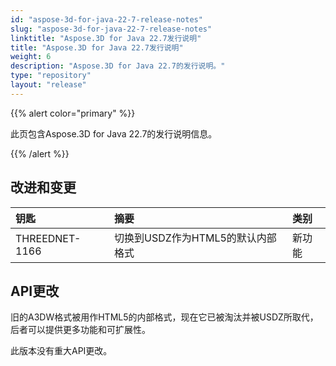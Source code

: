 ```yaml
---
id: "aspose-3d-for-java-22-7-release-notes"
slug: "aspose-3d-for-java-22-7-release-notes"
linktitle: "Aspose.3D for Java 22.7发行说明"
title: "Aspose.3D for Java 22.7发行说明"
weight: 6
description: "Aspose.3D for Java 22.7的发行说明。"
type: "repository"
layout: "release"
---
```

{{% alert color="primary" %}}

此页包含Aspose.3D for Java 22.7的发行说明信息。

{{% /alert %}}
## **改进和变更**

|**钥匙**|**摘要**|**类别**|
|:- |:- |:- |
|THREEDNET-1166 |切换到USDZ作为HTML5的默认内部格式|新功能|

## API更改 ##


旧的A3DW格式被用作HTML5的内部格式，现在它已被淘汰并被USDZ所取代，后者可以提供更多功能和可扩展性。


此版本没有重大API更改。


